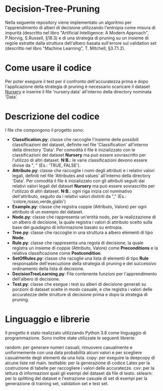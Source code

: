 # Decision-Tree-Pruning

Nella seguente repository viene implementato un algoritmo per l'apprendimento di alberi di decisione utilizzando l'entropia come misura di impurità (descritto nel libro "Artificial Intelligence: A Modern Approach", P.Norvig, S.Russell, §18.3) e di una strategia di pruning su un insieme di regole estratte dalla struttura dell'albero basata sull'errore sul validation set (descritto nel libro "Machine Learning", T. Mitchell, §3.7.1.2).

# Come usare il codice
Per poter eseguire il test per il confronto dell'accuratezza prima e dopo l'applicazione della strategia di pruning è necessario scaricare il dataset [Nursery](https://archive.ics.uci.edu/ml/datasets/Nursery) e inserire il file 'nursery.data' all'interno della directory nominata 'Data'.

# Descrizione del codice
I file che compongono il progetto sono:
- **__Classification.py__**: classe che raccoglie l'insieme delle possibili classificazioni del dataset, definite nel file 'Classification' all'interno della directory 'Data'. Per comodità il file è inizializzato con le classificazioni del dataset **Nursery** ma può essere sovrascritto per l'utilizzo di altri dataset. **N:B.**: le varie classificazioni devono essere divise da ", " (Es.: 'TRUE, FALSE').
- **__Attribute.py__**: classe che raccoglie i nomi degli attributi e i relativi valori legali, definiti nel file 'Attributes and values' all'interno della directory 'Data'. Per comodità il file è inizializzato con gli attributi seguiti dai relativi valori legali del dataset **Nursery** ma può essere sovrascritto per l'utilizzo di altri dataset. **N:B.**: ogni riga inizia col nominativo dell'attributo, seguito da i relativi valori distinti da "," (Es.: 'colore,rosso,verde,giallo')
- **__Example.py__**: classe che registra coppie (Attributo, Valore) per ogni attributo di un esempio del dataset.
- **__Node.py__**: classe che rappresenta un'entità nodo, per la realizzazione di un albero di decisione, la quale registra i valori di attributo scelto sulla base del guadagno di informazione basato su entropia.
- **__Tree.py__**: classe che raccoglie in una struttura a albero elementi di tipo __Node__.
- **__Rule.py__**: classe che rappresenta una regola di decisione, la quale registra un insieme di coppie (Attributo, Valore) come __Preconditions__ e la relativa classificazione come __Postcondition__.
- **__SetOfRules.py__**: classe che racoglie una lista di elementi di tipo __Rule__ responsabile dell'esecuzione della strategia di pruning e del successivo ordinamento della lista di decisione.
- **__DecisionTreeLearning.py__**: File contenente funzioni per l'apprendimento dell'albero di decisione.
- **__Test.py__**: classe che esegue i test su alberi di decisione generati su porzioni di dataset scelte in modo casuale, e che registra i valori delle accuratezze delle strutture di decisione prima e dopo la strategia di pruning.

# Linguaggio e librerie

Il progetto è stato realizzato utilizzando Python 3.8 come linguaggio di programmazione. Sono inoltre state utilizzate le seguenti librerie:

random: per generare numeri casuali, rimuovere casualmente e uniformemente con una data probabilità alcuni valori e per scegliere casualmente degli elementi da una lista.
copy: per eseguire la deepcopy di alcune liste nel main.
texttable: per la generazione di codice Latex per la costruzione di tabelle per raccogliere i valori delle accuratezze.
csv: per la lettura di informazioni quali gli esempi del dataset da file di testo.
sklearn: per lo splitting del dataset e l'estrazione casuale di set di esempi per la generazione di training set, validation set e test set.
